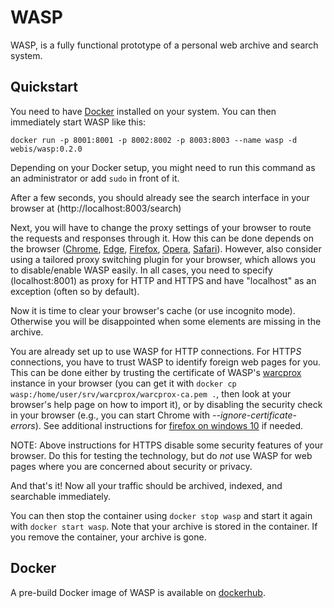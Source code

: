# WASP
WASP, is a fully functional prototype of a personal web archive and search system.

## Quickstart
You need to have [Docker](https://docker.io) installed on your system. You can then immediately start WASP like this:
```
docker run -p 8001:8001 -p 8002:8002 -p 8003:8003 --name wasp -d webis/wasp:0.2.0
```
Depending on your Docker setup, you might need to run this command as an administrator or add ```sudo``` in front of it.

After a few seconds, you should already see the search interface in your browser at (http://localhost:8003/search)

Next, you will have to change the proxy settings of your browser to route the requests and responses through it. How this can be done depends on the browser ([Chrome](https://support.mozilla.org/en-US/kb/connection-settings-firefox), [Edge](https://www.rogers.com/customer/support/article/set-up-proxy-settings-in-microsoft-edge), [Firefox](https://support.mozilla.org/en-US/kb/connection-settings-firefox), [Opera](https://customers.trustedproxies.com/knowledgebase.php?action=displayarticle&id=40), [Safari](https://support.apple.com/kb/PH21420?locale=en_US)). However, also consider using a tailored proxy switching plugin for your browser, which allows you to disable/enable WASP easily. In all cases, you need to specify (localhost:8001) as proxy for HTTP and HTTPS and have "localhost" as an exception (often so by default).

Now it is time to clear your browser's cache (or use incognito mode). Otherwise you will be disappointed when some elements are missing in the archive.

You are already set up to use WASP for HTTP connections. For HTTP*S* connections, you have to trust WASP to identify foreign web pages for you. This can be done either by trusting the certificate of WASP's [warcprox](https://github.com/internetarchive/warcprox) instance in your browser (you can get it with ```docker cp wasp:/home/user/srv/warcprox/warcprox-ca.pem .```, then look at your browser's help page on how to import it), or by disabling the security check in your browser (e.g., you can start Chrome with *--ignore-certificate-errors*). See additional instructions for [firefox on windows 10](ffwin10.md) if needed.

NOTE: Above instructions for HTTPS disable some security features of your browser. Do this for testing the technology, but do *not* use WASP for web pages where you are concerned about security or privacy.

And that's it! Now all your traffic should be archived, indexed, and searchable immediately.

You can then stop the container using ```docker stop wasp``` and start it again with ```docker start wasp```. Note that your archive is stored in the container. If you remove the container, your archive is gone.


## Docker
A pre-build Docker image of WASP is available on [dockerhub](https://hub.docker.com/r/webis/wasp/).
